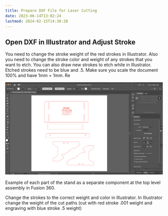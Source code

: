 ```yaml
---
title: Prepare DXF File for Laser Cutting
date: 2023-06-14T13:02:24
lastmod: 2024-02-15T14:30:28
---
```


## Open DXF in Illustrator and Adjust Stroke

You need to change the stroke weight of the red strokes in Illustrator. Also you need to change the stroke color and weight of any strokes that you want to etch. You can also draw new strokes to etch while in Illustrator. Etched strokes need to be blue and .5. Make sure you scale the document 100% and have 1mm = 1mm. Re

![Laser Cut Stand in Illustrator](attachments/2021-Laser-Cut-Stand-in-Illustrator.png)

Example of each part of the stand as a separate component at the top level assembly in Fusion 360.

Change the strokes to the correct weight and color in Illustrator. In Illustrator change the weight of the cut paths (cut with red stroke .001 weight and engraving with blue stroke .5 weight)
